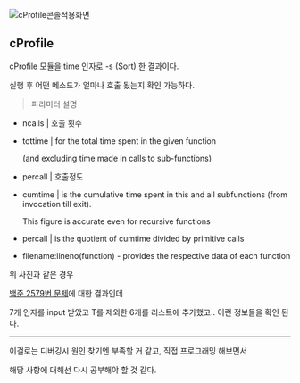 ![cProfile콘솔적용화면](https://i.imgur.com/4RwmcOX.png)

## cProfile

cProfile 모듈을 time 인자로 -s (Sort) 한 결과이다.

실행 후 어떤 메소드가 얼마나 호출 됬는지 확인 가능하다.

> 파라미터 설명
- ncalls | 호출 횟수
- tottime | for the total time spent in the given function
  
  (and excluding time made in calls to sub-functions)
- percall | 호출정도
- cumtime | is the cumulative time spent in this and all subfunctions (from invocation till exit).
  
  This figure is accurate even for recursive functions
- percall | is the quotient of cumtime divided by primitive calls
- filename:lineno(function) - provides the respective data of each function

위 사진과 같은 경우

[백준 2579번 문제](https://www.acmicpc.net/problem/2579)에 대한 결과인데

7개 인자를 input 받았고 T를 제외한 6개를 리스트에 추가했고.. 이런 정보들을 확인 된다.

---

이걸로는 디버깅시 원인 찾기엔 부족할 거 같고, 직접 프로그래밍 해보면서

해당 사항에 대해선 다시 공부해야 할 것 같다.
